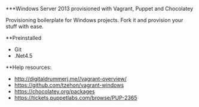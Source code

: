 ***Windows Server 2013 provisioned with Vagrant, Puppet and Chocolatey

Provisioning boilerplate for Windows projects. Fork it and provision your stuff with ease.

**Preinstalled

- Git
- .Net4.5

**Help resources:
- http://digitaldrummerj.me//vagrant-overview/
- https://github.com/tzehon/vagrant-windows
- https://chocolatey.org/packages
- https://tickets.puppetlabs.com/browse/PUP-2365
